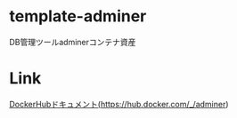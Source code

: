 # template-adminer
DB管理ツールadminerコンテナ資産

# Link
<a href="https://hub.docker.com/_/adminer">DockerHubドキュメント(https://hub.docker.com/_/adminer)</a>
